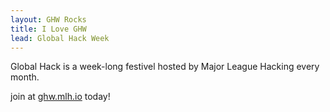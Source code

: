 ```yaml
---
layout: GHW Rocks
title: I Love GHW
lead: Global Hack Week
---
```



Global Hack is a week-long festivel hosted by Major League Hacking every month.

join at [ghw.mlh.io](https://ghw.mlh.io/) today!
